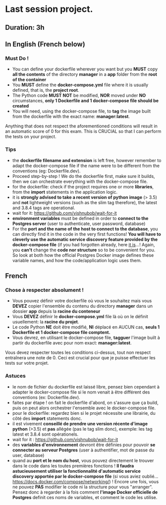 # Last session project.
## Duration: 3h

## In English (French below)

### Must Do !
- You can define your dockerfile wherever you want but you **MUST** copy **all the contents** of the directory **manager** in a **app** folder from the **root of the container**
- You **MUST** define the **docker-compose.yml** file where it is usually defined, that is, the **project root**.
- The Python code **MUST NOT** be modified, **NOR** moved under **NO** circumstances, **only 1 Dockerfile and 1 docker-compose file should be created**
- You will need, using the docker-compose file, to **tag** the image built from the dockerfile with the exact name: **manager:latest**.

Anything that does not respect the aforementioned conditions will result in an automatic score of 0 for this exam. This is CRUCIAL so that I can perform the tests on your project.

### Tips
* the **dockerfile filename and extension** is left free, however remember to adapt the docker-compose file if the name were to be different from the conventions (eg: Dockerfile.dev).
* Proceed step-by-step ! We do the dockerfile first, make sure it builds, then we can orchestrate everything with the docker-compose file.
* for the dockerfile: check if the project requires one or more **libraries**, from the **import** statements in the application logic.
* it is **strongly advised to take a recent version of python image** (> 3.5) and **not** lightweight versions (such as the slim tag therefore), the latest and 3.8.4 tags are operational.
* wait for it: https://github.com/vishnubob/wait-for-it
* **environment variables** must be defined in order to **connect to the Postgres server** (user to authenticate, user password, database)
* For the **port and the name of the host to connect to the database**, you can directly find it in the code in the very first functions! **You will have to cleverly use the automatic service discovery feature provided by the docker-compose file** (if you had forgotten already, here [it is](https://docs.docker.com/compose/networking/)...! Again, you **can't** change the **code nor structure** so to be convenient for you.
So look at both how the official Postgres Docker image defines these variable names, and how the code/application logic uses them.


## French

### Chose à respecter absolument !
- Vous pouvez définir votre dockerfile où vous le souhaitez mais vous **DEVEZ** copier l'ensemble du contenu du directory **manager** dans un dossier **app** depuis la **racine du conteneur**
- Vous **DEVEZ** définir le **docker-compose.yml** file là où on le définit usuellement: la **racine du projet**.
- Le code Python **NE** doit être modifié, **NI** déplacé en AUCUN cas, **seuls 1 Dockerfile et 1 docker-compose file comptent.**
- Vous devrez, en utilisant le docker-compose file, **tagguer** l'image built à partir du dockerfile avec pour nom exact: **manager:latest**.

Vous devez respecter toutes les conditions ci-dessus, tout non respect entraînera une note de 0. Ceci est crucial pour que je puisse effectuer les tests sur votre projet.

### Astuces

* le nom de fichier du dockerfile est laissé libre, pensez bien cependant à adapter le docker-compose file si le nom venait à être différent des conventions (ex: Dockerfile.dev).
* faites par étape ! on fait le dockerfile d'abord, on s'assure que ça build, puis on peut alors orchestrer l'ensemble avec le docker-compose file.
* pour le dockerfile: regardez bien si le projet nécessite une librairie, du côté des **import** statements donc.
* il est vivement **conseillé de prendre une version récente d'image python** (>3.5) et **pas** allégée (pas le tag slim donc), exemple: les tag latest et 3.8.4 sont opérationels.
* wait for it : https://github.com/vishnubob/wait-for-it
* des **variables d'environnement** devront être définies pour pouvoir **se connecter au serveur Postgres** (user à authentifier, mot de passe du user, database)
* quand au **port et le nom du host**, vous pouvez directement le trouver dans le code dans les toutes premières fonctions ! **Il faudra astucieusement utiliser la fonctionnalité d'automatic service discovery apportée par le docker-compose file** (si vous aviez oublié... https://docs.docker.com/compose/networking/) ! Encore une fois, vous ne pouvez **PAS** modifier le code ni la structure pour vous "arranger".
Pensez donc à regarder à la fois comment **l'image Docker officielle de Postgres** definit ces noms de variables, et  comment le code les utilise.

<!-- 
### bind mounts exclusions

First of all, docker volumes or bind mounts behave like linux mounts.

If the host volume/mount exists and contains files it will "override" whatever is in the container. If not the container files will be mirrored onto the host volume/mount and the container folder and the host will be in sync. In both cases editing the files on the host will ALWAYS be reflected inside the container.

https://blog.maqpie.com/2017/02/22/fully-automated-development-environment-with-docker-compose/

https://bbengfort.github.io/observations/2017/12/06/psycopg2-transactions.html


tests here are mostly dependent of each other, 
you need to connect to db before doing request
you need to have uploaded a csv to create a table before checking its existence
etc.

"""
runs tkinter/__main__.py, which has this line:

from . import test as main

In this context, . is tkinter, so importing . imports tkinter, which runs tkinter/__init__.py. test is a function defined within that file. So calling main() (next line) has the same effect as running python -m tkinter.__init__ at the command line.


# what's the difference between a server side cursor and client side cursor (apprently you can't use a server side cursor to create a table): https://stackoverflow.com/questions/51804513/psycopg2-syntax-error-at-or-near-update

# dirname gives the last trailing directory in the absolute path defined by __file__
# again dirname will give the 2nd last trailing directory
 -->